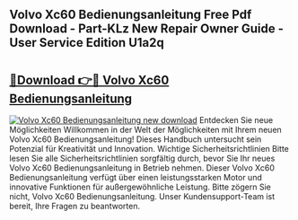 ## Volvo Xc60 Bedienungsanleitung Free Pdf Download - Part-KLz New Repair Owner Guide - User Service Edition U1a2q

# <h2><a href="http://df31o2.blite.top/?on=Volvo+Xc60+Bedienungsanleitung">🔗Download 👉🔴 Volvo Xc60 Bedienungsanleitung</a></h2>

[![Volvo Xc60 Bedienungsanleitung new download](https://i.imgur.com/lujVjoI.png)](http://df31o2.blite.top/?on=Volvo+Xc60+Bedienungsanleitung)
Entdecken Sie neue Möglichkeiten Willkommen in der Welt der Möglichkeiten mit Ihrem neuen Volvo Xc60 Bedienungsanleitung! Dieses Handbuch untersucht sein Potenzial für Kreativität und Innovation. Wichtige Sicherheitsrichtlinien Bitte lesen Sie alle Sicherheitsrichtlinien sorgfältig durch, bevor Sie Ihr neues Volvo Xc60 Bedienungsanleitung in Betrieb nehmen. Dieser Volvo Xc60 Bedienungsanleitung verfügt über einen leistungsstarken Motor und innovative Funktionen für außergewöhnliche Leistung. Bitte zögern Sie nicht, Volvo Xc60 Bedienungsanleitung. Unser Kundensupport-Team ist bereit, Ihre Fragen zu beantworten.
